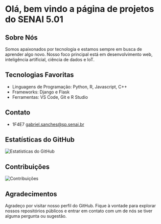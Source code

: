 # Olá, bem vindo a página de projetos do SENAI 5.01

## Sobre Nós
Somos apaixonados por tecnologia e estamos sempre em busca de aprender algo novo. Nosso foco principal está em desenvolvimento web, inteligência artificial, ciência de dados e IoT.

## Tecnologias Favoritas
- Linguagens de Programação: Python, R, Javascript, C++
- Frameworks: Django e Flask
- Ferramentas: VS Code, Git e R Studio

## Contato
- 1F4E7 gabriel.sanches@sp.senai.br

## Estatísticas do GitHub
![Estatísticas do GitHub](https://github-readme-stats.vercel.app/api?username=IST501&show_icons=true)

## Contribuições
![Contribuições](https://github-readme-stats.vercel.app/api/top-langs/?username=IST501&layout=compact)



## Agradecimentos
Agradeço por visitar nosso perfil do GitHub. Fique à vontade para explorar nossos repositórios públicos e entrar em contato com um de nós se tiver alguma pergunta ou sugestão.


